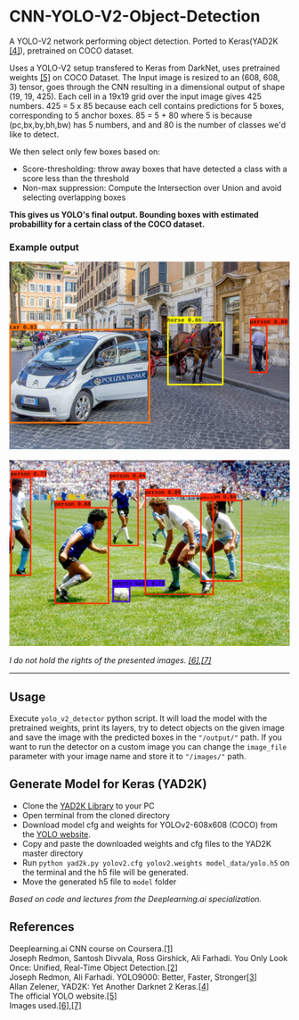 # CNN-YOLO-V2-Object-Detection
A YOLO-V2 network performing object detection. Ported to Keras(YAD2K [[4]](https://github.com/allanzelener/YAD2K)), pretrained on COCO dataset.

Uses a YOLO-V2 setup transfered to Keras from DarkNet, uses pretrained weights [[5]](https://pjreddie.com/darknet/yolo/)    on COCO Dataset.
The Input image is resized to an (608, 608, 3) tensor, goes through the CNN resulting in a dimensional output of shape (19, 19, 425).
Each cell in a 19x19 grid over the input image gives 425 numbers. 425 = 5 x 85 because each cell contains predictions for 5 boxes, corresponding to 5 anchor boxes. 85 = 5 + 80 where 5 is because  (pc,bx,by,bh,bw) has 5 numbers, and and 80 is the number of classes we'd like to detect.

We then select only few boxes based on:
* Score-thresholding: throw away boxes that have detected a class with a score less than the threshold
* Non-max suppression: Compute the Intersection over Union and avoid selecting overlapping boxes

**This gives us YOLO's final output. Bounding boxes with estimated probabillity for a certain class of the COCO dataset.**
### Example output
<p float="center">
  <img src="/output/roma.jpg" alt="drawing" width="800"/>
  <b>&nbsp;&nbsp;&nbsp;&nbsp;&nbsp;&nbsp;&nbsp;&nbsp;</b>
  <img src="/output/maradona.jpg" alt="drawing" width="800"/>
</p> 

*I do not hold the rights of the presented images. [[6]](https://tryolabs.com/images/blog/post-images/2018-03-01-guide-to-visual-question-answering/visual-question-answering.aa6ecaa1.jpg),[[7]](https://previews.123rf.com/images/larash/larash1803/larash180300013/110497762-rome-italy-june-17-2014-police-car-horse-cart-with-a-coach-for-tourists-on-the-streets-of-rome-italy.jpg)* 

--------------------------------------------------------------------------------
## Usage

Execute `yolo_v2_detector` python script. It will load the model with the pretrained weights, print its layers,
try to detect objects on the given image and save the image with the predicted boxes in the `"/output/"` path. If you want to run the detector on a custom image you can change the `image_file` parameter with your image name and store it to `"/images/"` path.

## Generate Model for Keras (YAD2K)

- Clone the [YAD2K Library](https://github.com/allanzelener/YAD2K) to your PC
- Open terminal from the cloned directory
- Download model cfg and weights for YOLOv2-608x608 (COCO) from the [YOLO website](https://pjreddie.com/darknet/yolov2/). 
- Copy and paste the downloaded weights and cfg files to the YAD2K master directory
- Run `python yad2k.py yolov2.cfg yolov2.weights model_data/yolo.h5` on the terminal and the h5 file will be generated.
- Move the generated h5 file to `model` folder

*Based on code and lectures from the Deeplearning.ai specialization.*


## References

Deeplearning.ai CNN course on Coursera.[[1]](https://www.coursera.org/learn/convolutional-neural-networks)  
Joseph Redmon, Santosh Divvala, Ross Girshick, Ali Farhadi. You Only Look Once: Unified, Real-Time Object Detection.[[2]](https://arxiv.org/abs/1506.02640)  
Joseph Redmon, Ali Farhadi. YOLO9000: Better, Faster, Stronger[[3]](https://arxiv.org/abs/1612.08242)  
Allan Zelener, YAD2K: Yet Another Darknet 2 Keras.[[4]](https://github.com/allanzelener/YAD2K)   
The official YOLO website.[[5]](https://pjreddie.com/darknet/yolo/)  
Images used.[[6]](https://tryolabs.com/images/blog/post-images/2018-03-01-guide-to-visual-question-answering/visual-question-answering.aa6ecaa1.jpg),[[7]](https://previews.123rf.com/images/larash/larash1803/larash180300013/110497762-rome-italy-june-17-2014-police-car-horse-cart-with-a-coach-for-tourists-on-the-streets-of-rome-italy.jpg)

